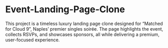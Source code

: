 # Event-Landing-Page-Clone
This project is a timeless luxury landing page clone designed for “Matched for Cloud 9”, Naples’ premier singles soirée. The page highlights the event, collects RSVPs, and showcases sponsors, all while delivering a premium, user-focused experience.

